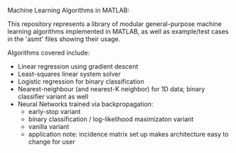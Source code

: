 Machine Learning Algorithms in MATLAB:

This repository represents a library of modular general-purpose machine learning algorithms
implemented in MATLAB, as well as example/test cases in the 'asmt' files showing their usage.

Algorithms covered include:

- Linear regression using gradient descent
- Least-squares linear system solver
- Logistic regression for binary classification
- Nearest-neighbour (and nearest-K neighbor) for 1D data; binary classifier variant as well
- Neural Networks trained via backpropagation:
  * early-stop variant
  * binary classification / log-likelihood maximizaton variant
  * vanilla variant
  * application note: incidence matrix set up makes architecture easy to change for user